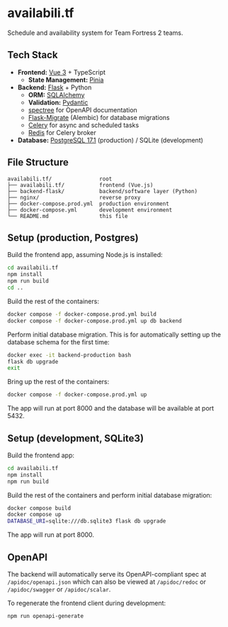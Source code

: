 # availabili.tf

Schedule and availability system for Team Fortress 2 teams.

## Tech Stack

- **Frontend:** [Vue 3](https://v3.vuejs.org/) + TypeScript
    - **State Management:** [Pinia](https://pinia.vuejs.org/)
- **Backend:** [Flask](https://flask.palletsprojects.com/) + Python
    - **ORM:** [SQLAlchemy](https://www.sqlalchemy.org/)
    - **Validation:** [Pydantic](https://pydantic-docs.helpmanual.io/)
    - [spectree](https://spectree.readthedocs.io/en/latest/index.html) for
      OpenAPI documentation
    - [Flask-Migrate](https://flask-migrate.readthedocs.io/en/latest/)
      (Alembic) for database migrations
    - [Celery](https://docs.celeryproject.org/en/stable/) for async and
      scheduled tasks
    - [Redis](https://redis.io/) for Celery broker
- **Database:** [PostgreSQL 17.1](https://www.postgresql.org/docs/17/index.html)
  (production) / SQLite (development)

## File Structure

```
availabili.tf/               root
├── availabili.tf/           frontend (Vue.js)
├── backend-flask/           backend/software layer (Python)
├── nginx/                   reverse proxy
├── docker-compose.prod.yml  production environment
├── docker-compose.yml       development environment
└── README.md                this file
```

## Setup (production, Postgres)

Build the frontend app, assuming Node.js is installed:

```sh
cd availabili.tf
npm install
npm run build
cd ..
```

Build the rest of the containers:

```sh
docker compose -f docker-compose.prod.yml build
docker compose -f docker-compose.prod.yml up db backend
```

Perform initial database migration. This is for automatically setting up the
database schema for the first time:

```sh
docker exec -it backend-production bash
flask db upgrade
exit
```

Bring up the rest of the containers:

```sh
docker compose -f docker-compose.prod.yml up
```

The app will run at port 8000 and the database will be available at port 5432.

## Setup (development, SQLite3)

Build the frontend app:

```sh
cd availabili.tf
npm install
npm run build
```

Build the rest of the containers and perform initial database migration:

```sh
docker compose build
docker compose up
DATABASE_URI=sqlite:///db.sqlite3 flask db upgrade
```

The app will run at port 8000.

## OpenAPI

The backend will automatically serve its OpenAPI-compliant spec at
`/apidoc/openapi.json` which can also be viewed at `/apidoc/redoc` or
`/apidoc/swagger` or `/apidoc/scalar`.

To regenerate the frontend client during development:

```sh
npm run openapi-generate
```
